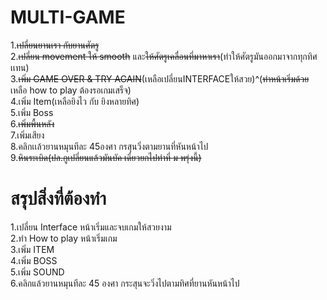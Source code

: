 ﻿# MULTI-GAME
1.<S>เปลี่ยนยานเรา กับยานศัตรู</S><br>
2.<S>เปลี่ยน movement ให้ smooth</S> และ<S>ให้ศัตรูเคลื่อนที่มาหาเรา</S>(ทำให้ศัตรูมันออกมาจากทุกทิศเเทน)<br>
3.<S>เพิ่ม GAME OVER & TRY AGAIN</S>(เหลือเปลี่ยนINTERFACEให้สวย)^(<S>ทำหน้าเริ่มด้วย</S> เหลือ how to play ต้องรอเกมเสร็จ)<br>
4.เพิ่ม Item(เหลือยิงไว กับ ยิงหลายทิศ)<br>
5.เพิ่ม Boss<br>
6.<S>เพิ่มพื้นหลัง</S><br>
7.เพิ่มเสียง<br>
8.คลิกเเล้วยานหมุนทีละ 45องศา กรสุนวิ่งตามยานที่หันหน้าไป<br>
9.<S>หินระเบิด(ปล.กูเปลี่ยนแล้วมันบัค เดี๋ยวยกไปทำที่ ม พรุ่งนี้)</S>

# สรุปสิ่งที่ต้องทำ
1.เปลี่ยน Interface หน้าเริ่มและจบเกมให้สวยงาม<br>
2.ทำ How to play หน้าเริ่มเกม<br>
3.เพิ่ม ITEM<br>
4.เพิ่ม BOSS<br>
5.เพิ่ม SOUND<br>
6.คลิกแล้วยานหมุนทีละ 45 องศา กระสุนจะวิ่งไปตามทิศที่ยานหันหน้าไป<br>
